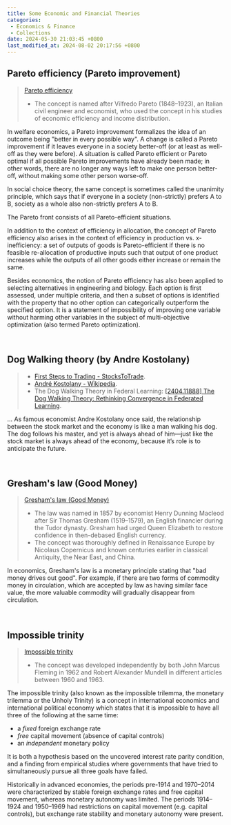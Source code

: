 ```yaml
---
title: Some Economic and Financial Theories
categories:
 - Economics & Finance
 - Collections
date: 2024-05-30 21:03:45 +0800
last_modified_at: 2024-08-02 20:17:56 +0800
---
```


## Pareto efficiency (Pareto improvement)

> [Pareto efficiency](https://en.wikipedia.org/wiki/Pareto_efficiency)
>
> - The concept is named after Vilfredo Pareto (1848–1923), an Italian civil engineer and economist, who used the concept in his studies of economic efficiency and income distribution.

In welfare economics, a Pareto improvement formalizes the idea of an outcome being "better in every possible way". A change is called a Pareto improvement if it leaves everyone in a society better-off (or at least as well-off as they were before). A situation is called Pareto efficient or Pareto optimal if all possible Pareto improvements have already been made; in other words, there are no longer any ways left to make one person better-off, without making some other person worse-off.

In social choice theory, the same concept is sometimes called the unanimity principle, which says that if everyone in a society (non-strictly) prefers A to B, society as a whole also non-strictly prefers A to B.

The Pareto front consists of all Pareto-efficient situations.

In addition to the context of efficiency in allocation, the concept of Pareto efficiency also arises in the context of efficiency in production vs. x-inefficiency: a set of outputs of goods is Pareto-efficient if there is no feasible re-allocation of productive inputs such that output of one product increases while the outputs of all other goods either increase or remain the same.

Besides economics, the notion of Pareto efficiency has also been applied to selecting alternatives in engineering and biology. Each option is first assessed, under multiple criteria, and then a subset of options is identified with the property that no other option can categorically outperform the specified option. It is a statement of impossibility of improving one variable without harming other variables in the subject of multi-objective optimization (also termed Pareto optimization).

<br>

## Dog Walking theory (by Andre Kostolany)

> - [First Steps to Trading - StocksToTrade](https://stockstotrade.com/trading-first-steps/).
> - [André Kostolany - Wikipedia](https://en.wikipedia.org/wiki/Andr%C3%A9_Kostolany).
> - The Dog Walking Theory in Federal Learning: [[2404.11888] The Dog Walking Theory: Rethinking Convergence in Federated Learning](https://arxiv.org/abs/2404.11888).

... As famous economist Andre Kostolany once said, the relationship between the stock market and the economy is like a man walking his dog. The dog follows his master, and yet is always ahead of him—just like the stock market is always ahead of the economy, because it’s role is to anticipate the future.

<br>

## Gresham's law (Good Money)

> [Gresham's law (Good Money)](https://en.wikipedia.org/wiki/Gresham%27s_law)
>
> - The law was named in 1857 by economist Henry Dunning Macleod after Sir Thomas Gresham (1519–1579), an English financier during the Tudor dynasty. Gresham had urged Queen Elizabeth to restore confidence in then-debased English currency.
> - The concept was thoroughly defined in Renaissance Europe by Nicolaus Copernicus and known centuries earlier in classical Antiquity, the Near East, and China.

In economics, Gresham's law is a monetary principle stating that "bad money drives out good". For example, if there are two forms of commodity money in circulation, which are accepted by law as having similar face value, the more valuable commodity will gradually disappear from circulation.

<br>

## Impossible trinity

> [Impossible trinity](https://en.wikipedia.org/wiki/Impossible_trinity)
>
> - The concept was developed independently by both John Marcus Fleming in 1962 and Robert Alexander Mundell in different articles between 1960 and 1963.

The impossible trinity (also known as the impossible trilemma, the monetary trilemma or the Unholy Trinity) is a concept in international economics and international political economy which states that it is impossible to have all three of the following at the same time:

- a *fixed* foreign exchange rate
- *free* capital movement (absence of capital controls)
- an *independent* monetary policy

It is both a hypothesis based on the uncovered interest rate parity condition, and a finding from empirical studies where governments that have tried to simultaneously pursue all three goals have failed. 

Historically in advanced economies, the periods pre-1914 and 1970–2014 were characterized by stable foreign exchange rates and free capital movement, whereas monetary autonomy was limited. The periods 1914–1924 and 1950–1969 had restrictions on capital movement (e.g. capital controls), but exchange rate stability and monetary autonomy were present.

<br>
